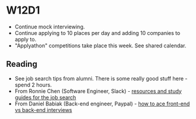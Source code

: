 # W12D1
* Continue mock interviewing.
* Continue applying to 10 places per day and adding 10 companies to apply to.
* "Applyathon" competitions take place this week. See shared calendar.

## Reading
* See job search tips from alumni.  There is some really good stuff here - spend 2 hours.  
 * From Ronnie Chen (Software Engineer, Slack) - [resources and study guides for the job search][ronnie-tips]
 * From Daniel Babiak (Back-end engineer, Paypal) - [how to ace front-end vs back-end interviews][babiak-tips]

[ronnie-tips]: https://gist.github.com/ronnieftw/7907630469242f0999ea
[babiak-tips]: https://github.com/d-babiak/job-market-notes

[offer-negotiation]: ../negotiating/email-negotiations.md
[salary-data]: ../negotiating/salary-data.md
[hn-negotiation-article]: https://news.ycombinator.com/item?id=3289750



